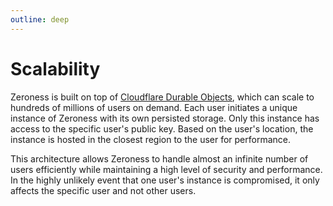```yaml
---
outline: deep
---
```


# Scalability

Zeroness is built on top of   [Cloudflare Durable Objects](https://www.cloudflare.com/developer-platform/durable-objects/), which can scale to hundreds of millions of users on demand. Each user initiates a unique instance of Zeroness with its own persisted storage. Only this instance has access to the specific user's public key. Based on the user's location, the instance is hosted in the closest region to the user for performance.

This architecture allows Zeroness to handle almost an infinite number of users efficiently while maintaining a high level of security and performance. In the highly unlikely event that one user's instance is compromised, it only affects the specific user and not other users.
